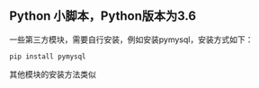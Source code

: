 ## Python 小脚本，Python版本为3.6

一些第三方模块，需要自行安装，例如安装pymysql，安装方式如下：

```
pip install pymysql
```

其他模块的安装方法类似
